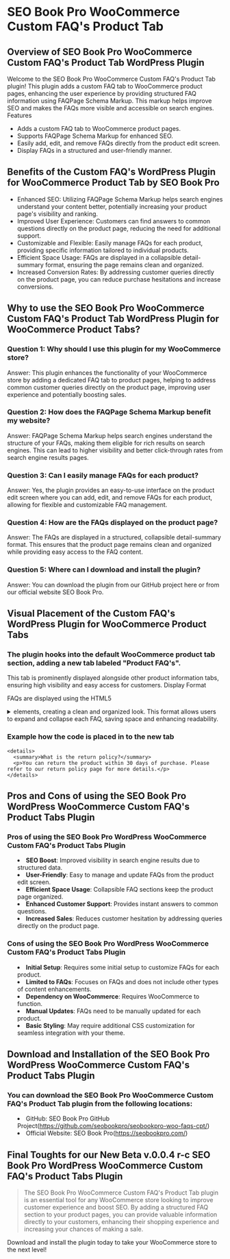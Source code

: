 # SEO Book Pro WooCommerce Custom FAQ's Product Tab

## Overview of SEO Book Pro WooCommerce Custom FAQ's Product Tab WordPress Plugin

Welcome to the SEO Book Pro WooCommerce Custom FAQ's Product Tab plugin! This plugin adds a custom FAQ tab to WooCommerce product pages, enhancing the user experience by providing structured FAQ information using FAQPage Schema Markup. This markup helps improve SEO and makes the FAQs more visible and accessible on search engines.
Features

- Adds a custom FAQ tab to WooCommerce product pages.
- Supports FAQPage Schema Markup for enhanced SEO.
- Easily add, edit, and remove FAQs directly from the product edit screen.
- Display FAQs in a structured and user-friendly manner.

## Benefits of the Custom FAQ's WordPress Plugin for WooCommerce Product Tab by SEO Book Pro

- Enhanced SEO: Utilizing FAQPage Schema Markup helps search engines understand your content better, potentially increasing your product page's visibility and ranking.
- Improved User Experience: Customers can find answers to common questions directly on the product page, reducing the need for additional support.
- Customizable and Flexible: Easily manage FAQs for each product, providing specific information tailored to individual products.
- Efficient Space Usage: FAQs are displayed in a collapsible detail-summary format, ensuring the page remains clean and organized.
- Increased Conversion Rates: By addressing customer queries directly on the product page, you can reduce purchase hesitations and increase conversions.

## Why to use the SEO Book Pro WooCommerce Custom FAQ's Product Tab WordPress Plugin for WooCommerce Product Tabs?

### Question 1: Why should I use this plugin for my WooCommerce store?

Answer: This plugin enhances the functionality of your WooCommerce store by adding a dedicated FAQ tab to product pages, helping to address common customer queries directly on the product page, improving user experience and potentially boosting sales.

### Question 2: How does the FAQPage Schema Markup benefit my website?

Answer: FAQPage Schema Markup helps search engines understand the structure of your FAQs, making them eligible for rich results on search engines. This can lead to higher visibility and better click-through rates from search engine results pages.

### Question 3: Can I easily manage FAQs for each product?

Answer: Yes, the plugin provides an easy-to-use interface on the product edit screen where you can add, edit, and remove FAQs for each product, allowing for flexible and customizable FAQ management.

### Question 4: How are the FAQs displayed on the product page?

Answer: The FAQs are displayed in a structured, collapsible detail-summary format. This ensures that the product page remains clean and organized while providing easy access to the FAQ content.

### Question 5: Where can I download and install the plugin?

Answer: You can download the plugin from our GitHub project here or from our official website SEO Book Pro.

## Visual Placement of the Custom FAQ's WordPress Plugin for WooCommerce Product Tabs

### The plugin hooks into the default WooCommerce product tab section, adding a new tab labeled "Product FAQ's". 

This tab is prominently displayed alongside other product information tabs, ensuring high visibility and easy access for customers.
Display Format

FAQs are displayed using the HTML5 <details> and <summary> elements, creating a clean and organized look. This format allows users to expand and collapse each FAQ, saving space and enhancing readability.

### Example how the code is placed in to the new tab
```
<details>
  <summary>What is the return policy?</summary>
  <p>You can return the product within 30 days of purchase. Please refer to our return policy page for more details.</p>
</details>
```

## Pros and Cons of using the SEO Book Pro WordPress WooCommerce Custom FAQ's Product Tabs Plugin

### Pros of using the SEO Book Pro WordPress WooCommerce Custom FAQ's Product Tabs Plugin

- **SEO Boost**: Improved visibility in search engine results due to structured data.
- **User-Friendly**: Easy to manage and update FAQs from the product edit screen.
- **Efficient Space Usage**: Collapsible FAQ sections keep the product page organized.
- **Enhanced Customer Support**: Provides instant answers to common questions.
- **Increased Sales**: Reduces customer hesitation by addressing queries directly on the product page.

### Cons of using the SEO Book Pro WordPress WooCommerce Custom FAQ's Product Tabs Plugin

- **Initial Setup**: Requires some initial setup to customize FAQs for each product.
- **Limited to FAQs**: Focuses on FAQs and does not include other types of content enhancements.
- **Dependency on WooCommerce**: Requires WooCommerce to function.
- **Manual Updates**: FAQs need to be manually updated for each product.
- **Basic Styling**: May require additional CSS customization for seamless integration with your theme.

## Download and Installation of the SEO Book Pro WordPress WooCommerce Custom FAQ's Product Tabs Plugin

### You can download the SEO Book Pro WooCommerce Custom FAQ's Product Tab plugin from the following locations:

* GitHub: SEO Book Pro GitHub Project(https://github.com/seobookpro/seobookpro-woo-faqs-cpt/)
* Official Website: SEO Book Pro(https://seobookpro.com/)

## Final Toughts for our New Beta v.0.0.4 r-c SEO Book Pro WordPress WooCommerce Custom FAQ's Product Tabs Plugin

> The SEO Book Pro WooCommerce Custom FAQ's Product Tab plugin is an essential tool for any WooCommerce store looking to improve customer experience and boost SEO. By adding a structured FAQ section to your product pages, you can provide valuable information directly to your customers, enhancing their shopping experience and increasing your chances of making a sale.

Download and install the plugin today to take your WooCommerce store to the next level!
